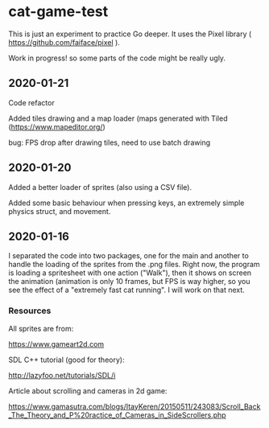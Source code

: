 # cat-game-test
This is just an experiment to practice Go deeper.
It uses the Pixel library ( https://github.com/faiface/pixel ).

Work in progress! so some parts of the code might be really ugly.
## 2020-01-21
Code refactor

Added tiles drawing and a map loader (maps generated with Tiled (https://www.mapeditor.org/)

bug: FPS drop after drawing tiles, need to use batch drawing
## 2020-01-20
Added a better loader of sprites (also using a CSV file). 

Added some basic behaviour when pressing keys, an extremely simple physics struct, and movement.

## 2020-01-16
I separated the code into two packages, one for the main and another to handle the loading of the sprites from the .png files.
Right now, the program is loading a spritesheet with one action ("Walk"), then it shows on screen the animation (animation is only 10 frames, but FPS is way higher, so you see the effect of a "extremely fast cat running". I will work on that next.



### Resources

All sprites are from: 

https://www.gameart2d.com

SDL C++ tutorial (good for theory):

http://lazyfoo.net/tutorials/SDL/i

Article about scrolling and cameras in 2d game:

https://www.gamasutra.com/blogs/ItayKeren/20150511/243083/Scroll_Back_The_Theory_and_P%20ractice_of_Cameras_in_SideScrollers.php

